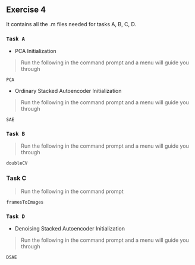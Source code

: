 ## Exercise 4

It contains all the .m files needed for tasks A, B, C, D. <br />

### `Task A`

* PCA Initialization

> Run the following in the command prompt and a menu will guide you through

```
PCA
```

* Ordinary Stacked Autoencoder Initialization

> Run the following in the command prompt and a menu will guide you through

```
SAE
```


### `Task B`

> Run the following in the command prompt and a menu will guide you through

``` 
doubleCV
```


### Task C

> Run the following in the command prompt

``` 
framesToImages
```


### `Task D`

* Denoising Stacked Autoencoder Initialization

> Run the following in the command prompt and a menu will guide you through

``` 
DSAE
```


